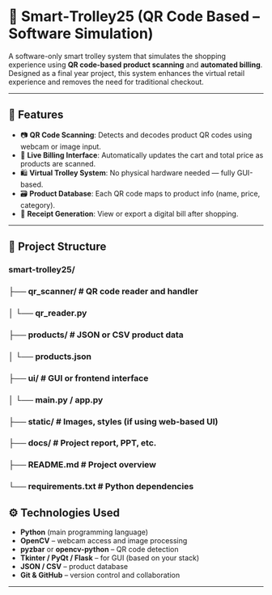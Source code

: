 # 🛒 Smart‑Trolley25 (QR Code Based – Software Simulation)

A software-only smart trolley system that simulates the shopping experience using **QR code-based product scanning** and **automated billing**. Designed as a final year project, this system enhances the virtual retail experience and removes the need for traditional checkout.

---

## 📌 Features

- 📷 **QR Code Scanning**: Detects and decodes product QR codes using webcam or image input.
- 🧾 **Live Billing Interface**: Automatically updates the cart and total price as products are scanned.
- 🛍️ **Virtual Trolley System**: No physical hardware needed — fully GUI-based.
- 🗃️ **Product Database**: Each QR code maps to product info (name, price, category).
- 📄 **Receipt Generation**: View or export a digital bill after shopping.

---

## 📁 Project Structure
### smart-trolley25/
### ├── qr_scanner/ # QR code reader and handler
### │ └── qr_reader.py
### ├── products/ # JSON or CSV product data
### │ └── products.json
### ├── ui/ # GUI or frontend interface
### │ └── main.py / app.py
### ├── static/ # Images, styles (if using web-based UI)
### ├── docs/ # Project report, PPT, etc.
### ├── README.md # Project overview
### └── requirements.txt # Python dependencies


## ⚙️ Technologies Used

- **Python** (main programming language)
- **OpenCV** – webcam access and image processing
- **pyzbar** or **opencv-python** – QR code detection
- **Tkinter / PyQt / Flask** – for GUI (based on your stack)
- **JSON / CSV** – product database
- **Git & GitHub** – version control and collaboration

---


